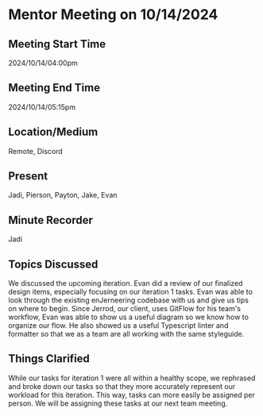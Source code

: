 # Mentor Meeting on 10/14/2024

## Meeting Start Time

2024/10/14/04:00pm

## Meeting End Time

2024/10/14/05:15pm

## Location/Medium

Remote, Discord

## Present

Jadi, Pierson, Payton, Jake, Evan

## Minute Recorder

Jadi

## Topics Discussed

We discussed the upcoming iteration. Evan did a review of our finalized design items, especially focusing on our iteration 1 tasks. Evan was able to look through the existing enJerneering codebase with us and give us tips on where to begin. Since Jerrod, our client, uses GitFlow for his team's workflow, Evan was able to show us a useful diagram so we know how to organize our flow. He also showed us a useful Typescript linter and formatter so that we as a team are all working with the same styleguide. 

## Things Clarified

While our tasks for iteration 1 were all within a healthy scope, we rephrased and broke down our tasks so that they more accurately represent our workload for this iteration. This way, tasks can more easily be assigned per person. We will be assigning these tasks at our next team meeting.

